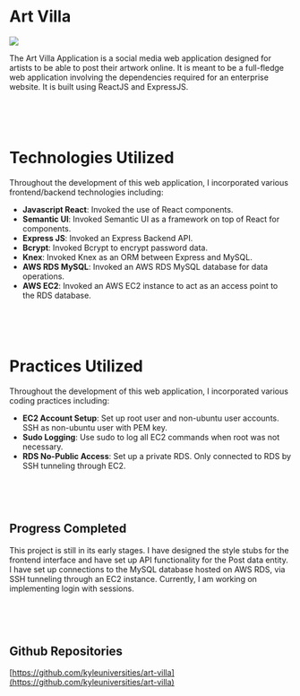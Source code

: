 # Art Villa

![](../resources/project/art-villa/image.png)

The Art Villa Application is a social media web application designed for artists to be able to
post their artwork online. It is meant to be a full-fledge web application involving the dependencies
required for an enterprise website. It is built using ReactJS and ExpressJS.

&nbsp;

&nbsp;

# Technologies Utilized

Throughout the development of this web application, I incorporated various frontend/backend technologies
including:

- **Javascript React**: Invoked the use of React components.
- **Semantic UI**: Invoked Semantic UI as a framework on top of React for components.
- **Express JS**: Invoked an Express Backend API.
- **Bcrypt**: Invoked Bcrypt to encrypt password data.
- **Knex**: Invoked Knex as an ORM between Express and MySQL.
- **AWS RDS MySQL**: Invoked an AWS RDS MySQL database for data operations.
- **AWS EC2**: Invoked an AWS EC2 instance to act as an access point to the RDS database.

&nbsp;

&nbsp;

# Practices Utilized

Throughout the development of this web application, I incorporated various coding practices including:

- **EC2 Account Setup**: Set up root user and non-ubuntu user accounts. SSH as non-ubuntu user with PEM key.
- **Sudo Logging**: Use sudo to log all EC2 commands when root was not necessary.
- **RDS No-Public Access**: Set up a private RDS. Only connected to RDS by SSH tunneling through EC2.

&nbsp;

&nbsp;

## Progress Completed

This project is still in its early stages. I have designed the style stubs for the frontend interface
and have set up API functionality for the Post data entity. I have set up connections
to the MySQL database hosted on AWS RDS, via SSH tunneling through an EC2 instance. Currently, I am working on
implementing login with sessions.

&nbsp;

&nbsp;

## Github Repositories

[https://github.com/kyleuniversities/art-villa](https://github.com/kyleuniversities/art-villa)
